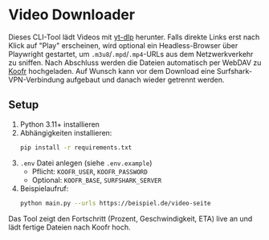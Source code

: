 # Video Downloader

Dieses CLI-Tool lädt Videos mit [yt-dlp](https://github.com/yt-dlp/yt-dlp) herunter. Falls direkte Links erst nach Klick auf "Play" erscheinen, wird optional ein Headless-Browser über Playwright gestartet, um `.m3u8`/`.mpd`/`.mp4`-URLs aus dem Netzwerkverkehr zu sniffen. Nach Abschluss werden die Dateien automatisch per WebDAV zu [Koofr](https://koofr.eu) hochgeladen. Auf Wunsch kann vor dem Download eine Surfshark-VPN-Verbindung aufgebaut und danach wieder getrennt werden.

## Setup

1. Python 3.11+ installieren
2. Abhängigkeiten installieren:
   ```bash
   pip install -r requirements.txt
   ```
3. `.env` Datei anlegen (siehe `.env.example`)
   - Pflicht: `KOOFR_USER`, `KOOFR_PASSWORD`
   - Optional: `KOOFR_BASE`, `SURFSHARK_SERVER`
4. Beispielaufruf:
   ```bash
   python main.py --urls https://beispiel.de/video-seite
   ```

Das Tool zeigt den Fortschritt (Prozent, Geschwindigkeit, ETA) live an und lädt fertige Dateien nach Koofr hoch.
